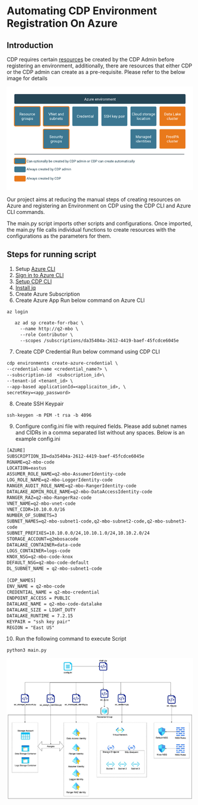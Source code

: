 # Automating CDP Environment Registration On Azure

## Introduction

CDP requires certain [resources](https://docs.cloudera.com/cdp-public-cloud/cloud/requirements-azure/topics/mc-azure-resources-and-services.html) be created by the CDP Admin before registering an environment, additionally, there are resources that either CDP or the CDP admin can create as a pre-requisite. Please refer to the below image for details

![Azure_Env](images/../../images/mc-azure-env-components.png)

Our project aims at reducing the manual steps of creating resources on Azure and registering an Environment on CDP using the CDP CLI and Azure CLI commands.

The main.py script imports other scripts and configurations. Once imported, the main.py file calls individual functions to create resources with the configurations as the parameters for them.

## Steps for running script

1. Setup [Azure CLI](https://docs.microsoft.com/en-us/cli/azure/install-azure-cli-macos)
2. [Sign in to Azure CLI](https://docs.microsoft.com/en-us/cli/azure/get-started-with-azure-cli#how-to-sign-into-the-azure-cli)
3. [Setup CDP CLI](https://docs.cloudera.com/cdp-public-cloud/cloud/cli/topics/mc-installing-cdp-client.html)
4. [Install jq](https://stedolan.github.io/jq/download/)
5. Create Azure Subscription
6. Create Azure App
Run below command on Azure CLI
```
az login
```

```
   az ad sp create-for-rbac \
     --name http://q2-mbo \
     --role Contributor \
     --scopes /subscriptions/da35404a-2612-4419-baef-45fcdce6045e
```

7. Create CDP Credential
Run below command using CDP CLI

```
cdp environments create-azure-credential \
--credential-name <credential_name?> \
--subscription-id  <subscription_id>\
--tenant-id <tenant_id> \
--app-based applicationId=<applicaiton_id>, \
secretKey=<app_password>
```
8. Create SSH Keypair

```
ssh-keygen -m PEM -t rsa -b 4096
```   

9.  Configure config.ini file with required fields. Please add subnet names and CIDRs in a comma separated list without any spaces. Below is an example config.ini 

```
[AZURE]
SUBSCRIPTION_ID=da35404a-2612-4419-baef-45fcdce6045e
RGNAME=q2-mbo-code
LOCATION=eastus
ASSUMER_ROLE_NAME=q2-mbo-AssumerIdentity-code
LOG_ROLE_NAME=q2-mbo-LoggerIdentity-code
RANGER_AUDIT_ROLE_NAME=q2-mbo-RangerIdentity-code
DATALAKE_ADMIN_ROLE_NAME=q2-mbo-DataAccessIdentity-code
RANGER_RAZ=q2-mbo-RangerRaz-code
VNET_NAME=q2-mbo-vnet-code
VNET_CIDR=10.10.0.0/16
NUMBER_OF_SUBNETS=3
SUBNET_NAMES=q2-mbo-subnet1-code,q2-mbo-subnet2-code,q2-mbo-subnet3-code
SUBNET_PREFIXES=10.10.0.0/24,10.10.1.0/24,10.10.2.0/24
STORAGE_ACCOUNT=q2mbosacode
DATALAKE_CONTAINER=data-code
LOGS_CONTAINER=logs-code
KNOX_NSG=q2-mbo-code-knox
DEFAULT_NSG=q2-mbo-code-default
DL_SUBNET_NAME = q2-mbo-subnet1-code

[CDP_NAMES]
ENV_NAME = q2-mbo-code
CREDENTIAL_NAME = q2-mbo-credential
ENDPOINT_ACCESS = PUBLIC
DATALAKE_NAME = q2-mbo-code-datalake
DATALAKE_SIZE = LIGHT_DUTY
DATALAKE_RUNTIME = 7.2.15
KEYPAIR = "ssh key pair"
REGION = "East US"
```

10.  Run the following command to execute Script

```
python3 main.py
```
![Execution Flow Diagram](images/../../images/Q2_MBO_Azure.jpg)
